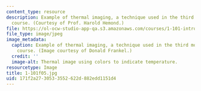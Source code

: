 ```yaml
---
content_type: resource
description: Example of thermal imaging, a technique used in the third module of this
  course. (Courtesy of Prof. Harold Hemond.)
file: https://ol-ocw-studio-app-qa.s3.amazonaws.com/courses/1-101-introduction-to-civil-and-environmental-engineering-design-i-fall-2005/171f2a2730533552622d882edd1151d4_1-101f05.jpg
file_type: image/jpeg
image_metadata:
  caption: Example of thermal imaging, a technique used in the third module of this
    course. (Image courtesy of Donald Frankel.)
  credit: ''
  image-alt: Thermal image using colors to indicate temperature.
resourcetype: Image
title: 1-101f05.jpg
uid: 171f2a27-3053-3552-622d-882edd1151d4
---
```

